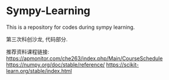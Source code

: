 # Sympy-Learning
This is a repository for codes during sympy learning.


第三次科创沙龙, 代码部分.


推荐资料课程链接:
https://apmonitor.com/che263/index.php/Main/CourseSchedule
https://numpy.org/doc/stable/reference/
https://scikit-learn.org/stable/index.html
